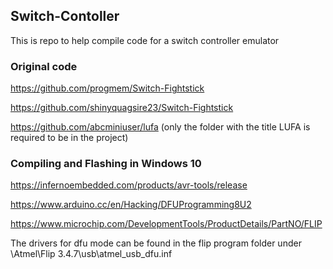 ## Switch-Contoller
This is repo to help compile code for a switch controller emulator

### Original code
https://github.com/progmem/Switch-Fightstick

https://github.com/shinyquagsire23/Switch-Fightstick

https://github.com/abcminiuser/lufa (only the folder with the title LUFA is required to be in the project)

### Compiling and Flashing in Windows 10
https://infernoembedded.com/products/avr-tools/release

https://www.arduino.cc/en/Hacking/DFUProgramming8U2

https://www.microchip.com/DevelopmentTools/ProductDetails/PartNO/FLIP

The drivers for dfu mode can be found in the flip program folder under \Atmel\Flip 3.4.7\usb\atmel_usb_dfu.inf
